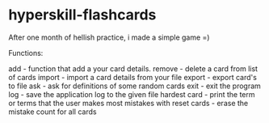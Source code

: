 # hyperskill-flashcards
After one month of hellish practice, i made a simple game =)

Functions:

add - function that add a your card details.
remove - delete a card from list of cards
import - import a card details from your file
export - export card's to file
ask - ask for definitions of some random cards
exit - exit the program
log - save the application log to the given file
hardest card - print the term or terms that the user makes most mistakes with
reset cards - erase the mistake count for all cards
